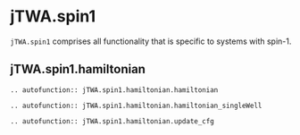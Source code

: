 # jTWA.spin1

``jTWA.spin1`` comprises all functionality that is specific to systems with spin-1.


## jTWA.spin1.hamiltonian
```{eval-rst}
.. autofunction:: jTWA.spin1.hamiltonian.hamiltonian
```

```{eval-rst}
.. autofunction:: jTWA.spin1.hamiltonian.hamiltonian_singleWell
```

```{eval-rst}
.. autofunction:: jTWA.spin1.hamiltonian.update_cfg
```